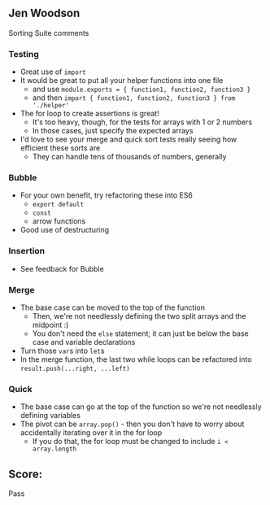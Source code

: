## Jen Woodson
Sorting Suite comments

### Testing
* Great use of `import`
* It would be great to put all your helper functions into one file
    - and use `module.exports = { function1, function2, function3 }`
    - and then `import { function1, function2, function3 } from './helper'`
* The for loop to create assertions is great!
    - It's too heavy, though, for the tests for arrays with 1 or 2 numbers
    - In those cases, just specify the expected arrays
* I'd love to see your merge and quick sort tests really seeing how efficient these sorts are
    - They can handle tens of thousands of numbers, generally

### Bubble
* For your own benefit, try refactoring these into ES6
    - `export default`
    - `const`
    - arrow functions
* Good use of destructuring

### Insertion
* See feedback for Bubble

### Merge
* The base case can be moved to the top of the function
    - Then, we're not needlessly defining the two split arrays and the midpoint :)
    - You don't need the `else` statement; it can just be below the base case and variable declarations
* Turn those `var`s into `let`s
* In the merge function, the last two while loops can be refactored into `result.push(...right, ...left)`

### Quick
* The base case can go at the top of the function so we're not needlessly defining variables
* The pivot can be `array.pop()` - then you don't have to worry about accidentally iterating over it in the for loop
    - If you do that, the for loop must be changed to include `i < array.length`

## Score:
Pass
